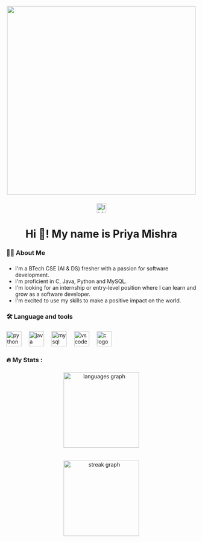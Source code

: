 <div align="center">
  <p align="center"><img src="https://miro.medium.com/max/875/1*qdAW1TjCN57h1lbuuzvchg.gif" width="500" /> </p>
</div>

###

<div align="center">
  <a href="https://www.linkedin.com/in/priya-mishra-pm" target="_blank">
    <img src="https://img.shields.io/static/v1?message=LinkedIn&logo=linkedin&label=&color=0077B5&logoColor=white&labelColor=&style=for-the-badge" height="25" alt="linkedin logo"  />
  </a>
</div>

###

<h1 align="center">Hi 👋! My name is Priya Mishra</h1>

###

<h3 align="left">👩‍💻  About Me</h3>

###

- I'm a BTech CSE (AI & DS) fresher with a passion for software development.
- I'm proficient in C, Java, Python and MySQL.
- I'm looking for an internship or entry-level position where I can learn and grow as a software developer.
- I'm excited to use my skills to make a positive impact on the world.

###

<h3 align="left">🛠 Language and tools</h3>

###

<div align="left">
  <img src="https://cdn.jsdelivr.net/gh/devicons/devicon/icons/python/python-original.svg" height="40" alt="python logo"  />
  <img width="12" />
  <img src="https://cdn.jsdelivr.net/gh/devicons/devicon/icons/java/java-original.svg" height="40" alt="java logo"  />
  <img width="12" />
  <img src="https://cdn.jsdelivr.net/gh/devicons/devicon/icons/mysql/mysql-original.svg" height="40" alt="mysql logo"  />
  <img width="12" />
  <img src="https://cdn.jsdelivr.net/gh/devicons/devicon/icons/vscode/vscode-original.svg" height="40" alt="vscode logo"  />
  <img width="12" />
  <img src="https://cdn.jsdelivr.net/gh/devicons/devicon/icons/c/c-original.svg" height="40" alt="c logo"  />
</div>

###

<h3 align="left">🔥   My Stats :</h3>

###

<div align="center">
  <img align="Center" src="https://github-readme-stats.vercel.app/api/top-langs?username=Priya-M25&show_icons=true&locale=en&layout=compact&card_width=220&langs_count=12&theme=dark&hide_border=false&order=2" height="200" alt="languages graph" />
  <br/><br/><br/>
  <img align="Center" src="https://streak-stats.demolab.com?user=Priya-M25&locale=en&mode=daily&theme=dark&card_width=450&hide_border=false&border_radius=5&order=3" height="200" alt="streak graph"  />
</div>

###
